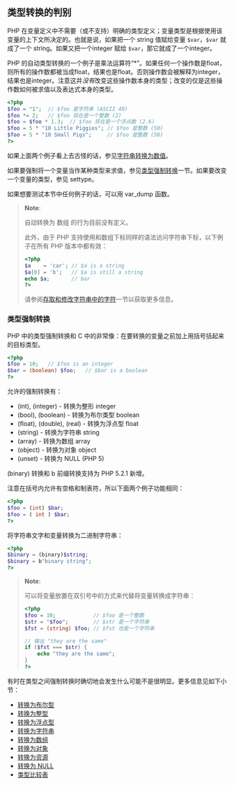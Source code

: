 类型转换的判别
--------------

PHP
在变量定义中不需要（或不支持）明确的类型定义；变量类型是根据使用该变量的上下文所决定的。也就是说，如果把一个
<span class="type">string</span> 值赋给变量 `$var`，`$var` 就成了一个
<span class="type">string</span>。如果又把一个<span
class="type">integer</span> 赋给 `$var`，那它就成了一个<span
class="type">integer</span>。

PHP 的自动类型转换的一个例子是乘法运算符“\*”。如果任何一个操作数是<span
class="type">float</span>，则所有的操作数都被当成<span
class="type">float</span>，结果也是<span
class="type">float</span>。否则操作数会被解释为<span
class="type">integer</span>，结果也是<span
class="type">integer</span>。注意这并*没有*改变这些操作数本身的类型；改变的仅是这些操作数如何被求值以及表达式本身的类型。

``` php
<?php
$foo = "1";  // $foo 是字符串 (ASCII 49)
$foo *= 2;   // $foo 现在是一个整数 (2)
$foo = $foo * 1.3;  // $foo 现在是一个浮点数 (2.6)
$foo = 5 * "10 Little Piggies"; // $foo 是整数 (50)
$foo = 5 * "10 Small Pigs";     // $foo 是整数 (50)
?>
```

如果上面两个例子看上去古怪的话，参见<a href="/language/types/string.html#language.types.string.conversion" class="link">字符串转换为数值</a>。

如果要强制将一个变量当作某种类型来求值，参见<a href="/language/types/type-juggling.html#language.types.typecasting" class="link">类型强制转换</a>一节。如果要改变一个变量的类型，参见
<span class="function">settype</span>。

如果想要测试本节中任何例子的话，可以用 <span
class="function">var\_dump</span> 函数。

> **Note**:
>
> 自动转换为 <span class="type">数组</span> 的行为目前没有定义。
>
> 此外，由于 PHP
> 支持使用和数组下标同样的语法访问字符串下标，以下例子在所有 PHP
> 版本中都有效：
>
> ``` php
> <?php
> $a    = 'car'; // $a is a string
> $a[0] = 'b';   // $a is still a string
> echo $a;       // bar
> ?>
> ```
>
> 请参阅<a href="/language/types/string.html#language.types.string.substr" class="link">存取和修改字符串中的字符</a>一节以获取更多信息。

### 类型强制转换

PHP 中的类型强制转换和 C
中的非常像：在要转换的变量之前加上用括号括起来的目标类型。

``` php
<?php
$foo = 10;   // $foo is an integer
$bar = (boolean) $foo;   // $bar is a boolean
?>
```

允许的强制转换有：

-   <span class="simpara">(int), (integer) - 转换为整形 <span
    class="type">integer</span></span>
-   <span class="simpara">(bool), (boolean) - 转换为布尔类型 <span
    class="type">boolean</span></span>
-   <span class="simpara">(float), (double), (real) - 转换为浮点型 <span
    class="type">float</span></span>
-   <span class="simpara">(string) - 转换为字符串 <span
    class="type">string</span></span>
-   <span class="simpara">(array) - 转换为数组 <span
    class="type">array</span></span>
-   <span class="simpara">(object) - 转换为对象 <span
    class="type">object</span></span>
-   <span class="simpara">(unset) - 转换为 <span
    class="type">NULL</span> (PHP 5)</span>

(binary) 转换和 b 前缀转换支持为 PHP 5.2.1 新增。

注意在括号内允许有空格和制表符，所以下面两个例子功能相同：

``` php
<?php
$foo = (int) $bar;
$foo = ( int ) $bar;
?>
```

将字符串文字和变量转换为二进制字符串：

``` php
<?php
$binary = (binary)$string;
$binary = b"binary string";
?>
```

> **Note**:
>
> 可以将变量放置在双引号中的方式来代替将变量转换成字符串：
>
> ``` php
> <?php
> $foo = 10;            // $foo 是一个整数
> $str = "$foo";        // $str 是一个字符串
> $fst = (string) $foo; // $fst 也是一个字符串
>
> // 输出 "they are the same"
> if ($fst === $str) {
>     echo "they are the same";
> }
> ?>
> ```

有时在类型之间强制转换时确切地会发生什么可能不是很明显。更多信息见如下小节：

-   <span class="simpara">
    <a href="/language/types/boolean.html#language.types.boolean.casting" class="link">转换为布尔型</a>
    </span>
-   <span class="simpara">
    <a href="/language/types/integer.html#language.types.integer.casting" class="link">转换为整型</a>
    </span>
-   <span class="simpara">
    <a href="/language/types/float.html#language.types.float.casting" class="link">转换为浮点型</a>
    </span>
-   <span class="simpara">
    <a href="/language/types/string.html#language.types.string.casting" class="link">转换为字符串</a>
    </span>
-   <span class="simpara">
    <a href="/language/types/array.html#language.types.array.casting" class="link">转换为数组</a>
    </span>
-   <span class="simpara">
    <a href="/language/types/object.html#language.types.object.casting" class="link">转换为对象</a>
    </span>
-   <span class="simpara">
    <a href="/language/types/resource.html#language.types.resource.casting" class="link">转换为资源</a>
    </span>
-   <span class="simpara">
    <a href="/language/types/null.html#language.types.null.casting" class="link">转换为 NULL</a>
    </span>
-   <span class="simpara">
    <a href="/types/comparisons.html" class="link">类型比较表</a>
    </span>
